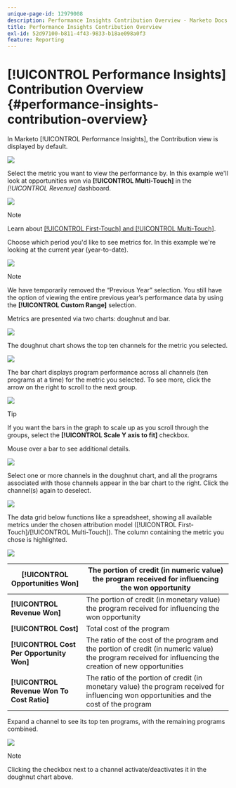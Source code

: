 ```yaml
---
unique-page-id: 12979008
description: Performance Insights Contribution Overview - Marketo Docs - Product Documentation
title: Performance Insights Contribution Overview
exl-id: 52d97100-b811-4f43-9833-b18ae098a0f3
feature: Reporting
---
```

# [!UICONTROL Performance Insights] Contribution Overview {#performance-insights-contribution-overview}

In Marketo [!UICONTROL Performance Insights], the Contribution view is displayed by default.

![](assets/one-1.png)

Select the metric you want to view the performance by. In this example we'll look at opportunities won via **[!UICONTROL Multi-Touch]** in the _[!UICONTROL Revenue]_ dashboard.

![](assets/2.png)

>[!NOTE]
>
>Learn about [[!UICONTROL First-Touch] and [!UICONTROL Multi-Touch]](/help/marketo/product-docs/reporting/revenue-cycle-analytics/revenue-tools/attribution/understanding-attribution.md).

Choose which period you'd like to see metrics for. In this example we're looking at the current year (year-to-date).

![](assets/3-1.png)

>[!NOTE]
>
>We have temporarily removed the “Previous Year” selection. You still have the option of viewing the entire previous year’s performance data by using the **[!UICONTROL Custom Range]** selection.

Metrics are presented via two charts: doughnut and bar.

![](assets/four.png)

The doughnut chart shows the top ten channels for the metric you selected.

![](assets/5-1.png)

The bar chart displays program performance across all channels (ten programs at a time) for the metric you selected. To see more, click the arrow on the right to scroll to the next group.

![](assets/six.png)

>[!TIP]
>
>If you want the bars in the graph to scale up as you scroll through the groups, select the **[!UICONTROL Scale Y axis to fit]** checkbox.

Mouse over a bar to see additional details.

![](assets/seven.png)

Select one or more channels in the doughnut chart, and all the programs associated with those channels appear in the bar chart to the right. Click the channel(s) again to deselect.

![](assets/eight.png)

The data grid below functions like a spreadsheet, showing all available metrics under the chosen attribution model ([!UICONTROL First-Touch]/[!UICONTROL Multi-Touch]). The column containing the metric you chose is highlighted.

![](assets/9.png)

| **[!UICONTROL Opportunities Won]** |The portion of credit (in numeric value) the program received for influencing the won opportunity |
|---|---|
| **[!UICONTROL Revenue Won]** |The portion of credit (in monetary value) the program received for influencing the won opportunity |
| **[!UICONTROL Cost]** |Total cost of the program |
| **[!UICONTROL Cost Per Opportunity Won]** |The ratio of the cost of the program and the portion of credit (in numeric value) the program received for influencing the creation of new opportunities |
| **[!UICONTROL Revenue Won To Cost Ratio]** |The ratio of the portion of credit (in monetary value) the program received for influencing won opportunities and the cost of the program |

Expand a channel to see its top ten programs, with the remaining programs combined.

![](assets/10.png)

>[!NOTE]
>
>Clicking the checkbox next to a channel activate/deactivates it in the doughnut chart above.
